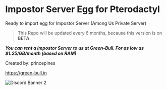 # Impostor Server Egg for Pterodactyl
Ready to import egg for Impostor Server (Among Us Private Server)

> This Repo will be updated every 6 months, because this version is on __BETA__.


***You can rent a Impostor Server to us at Green-Bull.
For as low as $1.25/GB/month (based on RAM)***

Created by: princepines

https://green-bull.in

![Discord Banner 2](https://discordapp.com/api/guilds/769224355845898291/widget.png?style=banner2)

